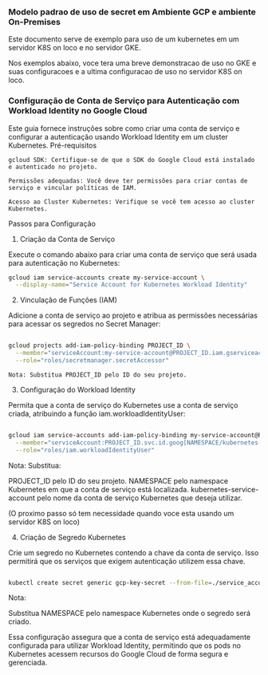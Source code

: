 ### Modelo padrao de uso de secret em Ambiente GCP e ambiente On-Premises


Este documento serve de exemplo para uso de um kubernetes em um servidor K8S on loco e no servidor GKE.

Nos exemplos abaixo, voce tera uma breve demonstracao de uso no GKE e suas configuracoes e a ultima configuracao de uso no servidor K8S on loco.



### Configuração de Conta de Serviço para Autenticação com Workload Identity no Google Cloud

Este guia fornece instruções sobre como criar uma conta de serviço e configurar a autenticação usando Workload Identity em um cluster Kubernetes.
Pré-requisitos

    gcloud SDK: Certifique-se de que o SDK do Google Cloud está instalado e autenticado no projeto.

    Permissões adequadas: Você deve ter permissões para criar contas de serviço e vincular políticas de IAM.

    Acesso ao Cluster Kubernetes: Verifique se você tem acesso ao cluster Kubernetes.

Passos para Configuração
1. Criação da Conta de Serviço

Execute o comando abaixo para criar uma conta de serviço que será usada para autenticação no Kubernetes:

```bash
gcloud iam service-accounts create my-service-account \
  --display-name="Service Account for Kubernetes Workload Identity"
```
2. Vinculação de Funções (IAM)

Adicione a conta de serviço ao projeto e atribua as permissões necessárias para acessar os segredos no Secret Manager:

```bash

gcloud projects add-iam-policy-binding PROJECT_ID \
  --member="serviceAccount:my-service-account@PROJECT_ID.iam.gserviceaccount.com" \
  --role="roles/secretmanager.secretAccessor"
```
    Nota: Substitua PROJECT_ID pelo ID do seu projeto.

3. Configuração do Workload Identity

Permita que a conta de serviço do Kubernetes use a conta de serviço criada, atribuindo a função iam.workloadIdentityUser:

```bash

gcloud iam service-accounts add-iam-policy-binding my-service-account@PROJECT_ID.iam.gserviceaccount.com \
  --member="serviceAccount:PROJECT_ID.svc.id.goog[NAMESPACE/kubernetes-service-account]" \
  --role="roles/iam.workloadIdentityUser"
```
 Nota: Substitua:

PROJECT_ID pelo ID do seu projeto.
NAMESPACE pelo namespace Kubernetes em que a conta de serviço está localizada.
kubernetes-service-account pelo nome da conta de serviço Kubernetes que deseja utilizar.


(O proximo passo só tem necessidade quando voce esta usando um servidor K8S on loco)

4. Criação de Segredo Kubernetes

Crie um segredo no Kubernetes contendo a chave da conta de serviço. Isso permitirá que os serviços que exigem autenticação utilizem essa chave.

```bash

kubectl create secret generic gcp-key-secret --from-file=./service_account.json -n NAMESPACE
```
Nota:

Substitua NAMESPACE pelo namespace Kubernetes onde o segredo será criado.

Essa configuração assegura que a conta de serviço está adequadamente configurada para utilizar Workload Identity, permitindo que os pods no Kubernetes acessem recursos do Google Cloud de forma segura e gerenciada.